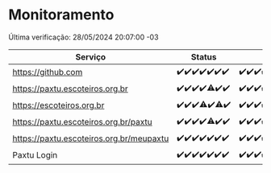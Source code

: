 # Monitoramento

Última verificação: 28/05/2024 20:07:00 -03

|Serviço|Status|Últimas 24h|
|---|---|---|
|https://github.com|<span title="2024-05-21: OK=24">✔️</span><span title="2024-05-22: OK=24">✔️</span><span title="2024-05-23: OK=24">✔️</span><span title="2024-05-24: OK=24">✔️</span><span title="2024-05-25: OK=24">✔️</span><span title="2024-05-26: OK=24">✔️</span><span title="2024-05-27: OK=23">✔️</span>|<span title="27/05/2024 20:07:00 -03 : 200">✔️</span><span title="27/05/2024 21:32:00 -03 : 200">✔️</span><span title="27/05/2024 22:51:00 -03 : 200">✔️</span><span title="27/05/2024 23:23:00 -03 : 200">✔️</span><span title="28/05/2024 00:07:00 -03 : 200">✔️</span><span title="28/05/2024 01:10:00 -03 : 200">✔️</span><span title="28/05/2024 02:06:00 -03 : 200">✔️</span><span title="28/05/2024 03:09:00 -03 : 200">✔️</span><span title="28/05/2024 04:07:00 -03 : 200">✔️</span><span title="28/05/2024 05:10:00 -03 : 200">✔️</span><span title="28/05/2024 06:07:00 -03 : 200">✔️</span><span title="28/05/2024 07:07:00 -03 : 200">✔️</span><span title="28/05/2024 08:04:00 -03 : 200">✔️</span><span title="28/05/2024 09:12:00 -03 : 200">✔️</span><span title="28/05/2024 10:08:00 -03 : 200">✔️</span><span title="28/05/2024 11:06:00 -03 : 200">✔️</span><span title="28/05/2024 12:06:00 -03 : 200">✔️</span><span title="28/05/2024 13:07:00 -03 : 200">✔️</span><span title="28/05/2024 14:05:00 -03 : 200">✔️</span><span title="28/05/2024 15:08:00 -03 : 200">✔️</span><span title="28/05/2024 16:05:00 -03 : 200">✔️</span><span title="28/05/2024 17:07:00 -03 : 200">✔️</span><span title="28/05/2024 18:07:00 -03 : 200">✔️</span><span title="28/05/2024 19:06:00 -03 : 200">✔️</span><span title="28/05/2024 20:07:00 -03 : 200">✔️</span>|
|https://paxtu.escoteiros.org.br|<span title="2024-05-21: OK=24">✔️</span><span title="2024-05-22: OK=24">✔️</span><span title="2024-05-23: OK=24">✔️</span><span title="2024-05-24: OK=24">✔️</span><span title="2024-05-25: OK=23, Falhas=1">⚠️</span><span title="2024-05-26: OK=24">✔️</span><span title="2024-05-27: OK=23">✔️</span>|<span title="27/05/2024 20:07:00 -03 : 200">✔️</span><span title="27/05/2024 21:32:00 -03 : 200">✔️</span><span title="27/05/2024 22:51:00 -03 : 200">✔️</span><span title="27/05/2024 23:23:00 -03 : 200">✔️</span><span title="28/05/2024 00:07:00 -03 : 200">✔️</span><span title="28/05/2024 01:10:00 -03 : 200">✔️</span><span title="28/05/2024 02:06:00 -03 : 200">✔️</span><span title="28/05/2024 03:09:00 -03 : 200">✔️</span><span title="28/05/2024 04:07:00 -03 : 200">✔️</span><span title="28/05/2024 05:10:00 -03 : 200">✔️</span><span title="28/05/2024 06:07:00 -03 : 200">✔️</span><span title="28/05/2024 07:07:00 -03 : 200">✔️</span><span title="28/05/2024 08:04:00 -03 : 200">✔️</span><span title="28/05/2024 09:12:00 -03 : 200">✔️</span><span title="28/05/2024 10:08:00 -03 : 200">✔️</span><span title="28/05/2024 11:06:00 -03 : 200">✔️</span><span title="28/05/2024 12:06:00 -03 : 200">✔️</span><span title="28/05/2024 13:07:00 -03 : 200">✔️</span><span title="28/05/2024 14:05:00 -03 : 200">✔️</span><span title="28/05/2024 15:08:00 -03 : 200">✔️</span><span title="28/05/2024 16:05:00 -03 : 200">✔️</span><span title="28/05/2024 17:07:00 -03 : 200">✔️</span><span title="28/05/2024 18:07:00 -03 : 200">✔️</span><span title="28/05/2024 19:06:00 -03 : 200">✔️</span><span title="28/05/2024 20:07:00 -03 : 200">✔️</span>|
|https://escoteiros.org.br|<span title="2024-05-21: OK=24">✔️</span><span title="2024-05-22: OK=24">✔️</span><span title="2024-05-23: OK=24">✔️</span><span title="2024-05-24: OK=23, Falhas=1">⚠️</span><span title="2024-05-25: OK=24">✔️</span><span title="2024-05-26: OK=23, Falhas=1">⚠️</span><span title="2024-05-27: OK=23">✔️</span>|<span title="27/05/2024 20:07:00 -03 : 200">✔️</span><span title="27/05/2024 21:32:00 -03 : 200">✔️</span><span title="27/05/2024 22:51:00 -03 : 200">✔️</span><span title="27/05/2024 23:23:00 -03 : 200">✔️</span><span title="28/05/2024 00:07:00 -03 : 200">✔️</span><span title="28/05/2024 01:10:00 -03 : 200">✔️</span><span title="28/05/2024 02:06:00 -03 : 200">✔️</span><span title="28/05/2024 03:09:00 -03 : 200">✔️</span><span title="28/05/2024 04:07:00 -03 : 200">✔️</span><span title="28/05/2024 05:10:00 -03 : 200">✔️</span><span title="28/05/2024 06:07:00 -03 : 200">✔️</span><span title="28/05/2024 07:07:00 -03 : 200">✔️</span><span title="28/05/2024 08:04:00 -03 : 200">✔️</span><span title="28/05/2024 09:12:00 -03 : 200">✔️</span><span title="28/05/2024 10:08:00 -03 : 200">✔️</span><span title="28/05/2024 11:06:00 -03 : 200">✔️</span><span title="28/05/2024 12:06:00 -03 : 200">✔️</span><span title="28/05/2024 13:07:00 -03 : 200">✔️</span><span title="28/05/2024 14:05:00 -03 : 200">✔️</span><span title="28/05/2024 15:08:00 -03 : 200">✔️</span><span title="28/05/2024 16:05:00 -03 : 200">✔️</span><span title="28/05/2024 17:07:00 -03 : 200">✔️</span><span title="28/05/2024 18:07:00 -03 : 200">✔️</span><span title="28/05/2024 19:06:00 -03 : 200">✔️</span><span title="28/05/2024 20:07:00 -03 : 200">✔️</span>|
|https://paxtu.escoteiros.org.br/paxtu|<span title="2024-05-21: OK=24">✔️</span><span title="2024-05-22: OK=24">✔️</span><span title="2024-05-23: OK=24">✔️</span><span title="2024-05-24: OK=24">✔️</span><span title="2024-05-25: OK=23, Falhas=1">⚠️</span><span title="2024-05-26: OK=24">✔️</span><span title="2024-05-27: OK=23">✔️</span>|<span title="27/05/2024 20:07:00 -03 : 200">✔️</span><span title="27/05/2024 21:32:00 -03 : 200">✔️</span><span title="27/05/2024 22:51:00 -03 : 200">✔️</span><span title="27/05/2024 23:23:00 -03 : 200">✔️</span><span title="28/05/2024 00:07:00 -03 : 200">✔️</span><span title="28/05/2024 01:11:00 -03 : 200">✔️</span><span title="28/05/2024 02:06:00 -03 : 200">✔️</span><span title="28/05/2024 03:09:00 -03 : 200">✔️</span><span title="28/05/2024 04:07:00 -03 : 200">✔️</span><span title="28/05/2024 05:10:00 -03 : 200">✔️</span><span title="28/05/2024 06:07:00 -03 : 200">✔️</span><span title="28/05/2024 07:07:00 -03 : 200">✔️</span><span title="28/05/2024 08:04:00 -03 : 200">✔️</span><span title="28/05/2024 09:12:00 -03 : 200">✔️</span><span title="28/05/2024 10:08:00 -03 : 200">✔️</span><span title="28/05/2024 11:06:00 -03 : 200">✔️</span><span title="28/05/2024 12:07:00 -03 : 200">✔️</span><span title="28/05/2024 13:07:00 -03 : 200">✔️</span><span title="28/05/2024 14:05:00 -03 : 200">✔️</span><span title="28/05/2024 15:08:00 -03 : 200">✔️</span><span title="28/05/2024 16:05:00 -03 : 200">✔️</span><span title="28/05/2024 17:07:00 -03 : 200">✔️</span><span title="28/05/2024 18:07:00 -03 : 200">✔️</span><span title="28/05/2024 19:06:00 -03 : 200">✔️</span><span title="28/05/2024 20:07:00 -03 : 200">✔️</span>|
|https://paxtu.escoteiros.org.br/meupaxtu|<span title="2024-05-21: OK=24">✔️</span><span title="2024-05-22: OK=24">✔️</span><span title="2024-05-23: OK=24">✔️</span><span title="2024-05-24: OK=24">✔️</span><span title="2024-05-25: OK=24">✔️</span><span title="2024-05-26: OK=24">✔️</span><span title="2024-05-27: OK=23">✔️</span>|<span title="27/05/2024 20:07:00 -03 : 200">✔️</span><span title="27/05/2024 21:32:00 -03 : 200">✔️</span><span title="27/05/2024 22:51:00 -03 : 200">✔️</span><span title="27/05/2024 23:23:00 -03 : 200">✔️</span><span title="28/05/2024 00:07:00 -03 : 200">✔️</span><span title="28/05/2024 01:11:00 -03 : 200">✔️</span><span title="28/05/2024 02:06:00 -03 : 200">✔️</span><span title="28/05/2024 03:09:00 -03 : 200">✔️</span><span title="28/05/2024 04:07:00 -03 : 200">✔️</span><span title="28/05/2024 05:10:00 -03 : 200">✔️</span><span title="28/05/2024 06:07:00 -03 : 200">✔️</span><span title="28/05/2024 07:07:00 -03 : 200">✔️</span><span title="28/05/2024 08:04:00 -03 : 200">✔️</span><span title="28/05/2024 09:12:00 -03 : 200">✔️</span><span title="28/05/2024 10:08:00 -03 : 200">✔️</span><span title="28/05/2024 11:06:00 -03 : 200">✔️</span><span title="28/05/2024 12:07:00 -03 : 200">✔️</span><span title="28/05/2024 13:07:00 -03 : 200">✔️</span><span title="28/05/2024 14:05:00 -03 : 200">✔️</span><span title="28/05/2024 15:08:00 -03 : 200">✔️</span><span title="28/05/2024 16:05:00 -03 : 200">✔️</span><span title="28/05/2024 17:07:00 -03 : 200">✔️</span><span title="28/05/2024 18:07:00 -03 : 200">✔️</span><span title="28/05/2024 19:06:00 -03 : 200">✔️</span><span title="28/05/2024 20:07:00 -03 : 200">✔️</span>|
|Paxtu Login|<span title="2024-05-21: OK=24">✔️</span><span title="2024-05-22: OK=24">✔️</span><span title="2024-05-23: OK=24">✔️</span><span title="2024-05-24: OK=24">✔️</span><span title="2024-05-25: OK=24">✔️</span><span title="2024-05-26: OK=24">✔️</span><span title="2024-05-27: OK=23">✔️</span>|<span title="27/05/2024 20:07:00 -03 : 200">✔️</span><span title="27/05/2024 21:32:00 -03 : 200">✔️</span><span title="27/05/2024 22:51:00 -03 : 200">✔️</span><span title="27/05/2024 23:23:00 -03 : 200">✔️</span><span title="28/05/2024 00:07:00 -03 : 200">✔️</span><span title="28/05/2024 01:11:00 -03 : 200">✔️</span><span title="28/05/2024 02:06:00 -03 : 200">✔️</span><span title="28/05/2024 03:09:00 -03 : 200">✔️</span><span title="28/05/2024 04:07:00 -03 : 200">✔️</span><span title="28/05/2024 05:10:00 -03 : 200">✔️</span><span title="28/05/2024 06:07:00 -03 : 200">✔️</span><span title="28/05/2024 07:07:00 -03 : 200">✔️</span><span title="28/05/2024 08:04:00 -03 : 200">✔️</span><span title="28/05/2024 09:12:00 -03 : 200">✔️</span><span title="28/05/2024 10:08:00 -03 : 200">✔️</span><span title="28/05/2024 11:06:00 -03 : 200">✔️</span><span title="28/05/2024 12:07:00 -03 : 200">✔️</span><span title="28/05/2024 13:07:00 -03 : 200">✔️</span><span title="28/05/2024 14:05:00 -03 : 200">✔️</span><span title="28/05/2024 15:08:00 -03 : 200">✔️</span><span title="28/05/2024 16:05:00 -03 : 200">✔️</span><span title="28/05/2024 17:07:00 -03 : 200">✔️</span><span title="28/05/2024 18:07:00 -03 : 200">✔️</span><span title="28/05/2024 19:06:00 -03 : 200">✔️</span><span title="28/05/2024 20:07:00 -03 : 200">✔️</span>|
